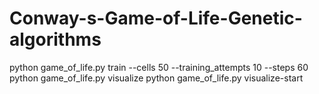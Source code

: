 # Conway-s-Game-of-Life-Genetic-algorithms
python game_of_life.py train --cells 50 --training_attempts 10 --steps 60
python game_of_life.py visualize
python game_of_life.py visualize-start 